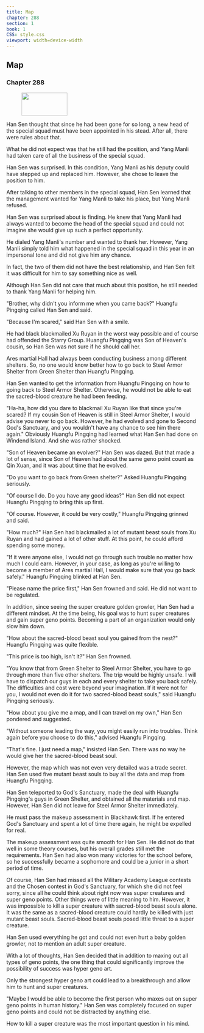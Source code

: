 ```yaml
---
title: Map
chapter: 288
section: 1
book: 1
CSS: style.css
viewport: width=device-width
---
```


## Map

### Chapter 288

<figure>
	<img src="../Images/gem.gif" alt="" id="gem" width="120" height="60" />
</figure>

Han Sen thought that since he had been gone for so long, a new head of the special squad must have been appointed in his stead. After all, there were rules about that.

What he did not expect was that he still had the position, and Yang Manli had taken care of all the business of the special squad.

Han Sen was surprised. In this condition, Yang Manli as his deputy could have stepped up and replaced him. However, she chose to leave the position to him.

After talking to other members in the special squad, Han Sen learned that the management wanted for Yang Manli to take his place, but Yang Manli refused.

Han Sen was surprised about is finding. He knew that Yang Manli had always wanted to become the head of the special squad and could not imagine she would give up such a perfect opportunity.

He dialed Yang Manli's number and wanted to thank her. However, Yang Manli simply told him what happened in the special squad in this year in an impersonal tone and did not give him any chance.

In fact, the two of them did not have the best relationship, and Han Sen felt it was difficult for him to say something nice as well.

Although Han Sen did not care that much about this position, he still needed to thank Yang Manli for helping him.

"Brother, why didn't you inform me when you came back?" Huangfu Pingqing called Han Sen and said.

"Because I'm scared," said Han Sen with a smile.

He had black blackmailed Xu Ruyan in the worst way possible and of course had offended the Starry Group. Huangfu Pingqing was Son of Heaven's cousin, so Han Sen was not sure if he should call her.

Ares martial Hall had always been conducting business among different shelters. So, no one would know better how to go back to Steel Armor Shelter from Green Shelter than Huangfu Pingqing.

Han Sen wanted to get the information from Huangfu Pingqing on how to going back to Steel Armor Shelter. Otherwise, he would not be able to eat the sacred-blood creature he had been feeding.

"Ha-ha, how did you dare to blackmail Xu Ruyan like that since you're scared? If my cousin Son of Heaven is still in Steel Armor Shelter, I would advise you never to go back. However, he had evolved and gone to Second God's Sanctuary, and you wouldn't have any chance to see him there again." Obviously Huangfu Pingqing had learned what Han Sen had done on Windend Island. And she was rather shocked.

"Son of Heaven became an evolver?" Han Sen was dazed. But that made a lot of sense, since Son of Heaven had about the same geno point count as Qin Xuan, and it was about time that he evolved.

"Do you want to go back from Green shelter?" Asked Huangfu Pingqing seriously.

"Of course I do. Do you have any good ideas?" Han Sen did not expect Huangfu Pingqing to bring this up first.

"Of course. However, it could be very costly," Huangfu Pingqing grinned and said.

"How much?" Han Sen had blackmailed a lot of mutant beast souls from Xu Ruyan and had gained a lot of other stuff. At this point, he could afford spending some money.

"If it were anyone else, I would not go through such trouble no matter how much I could earn. However, in your case, as long as you're willing to become a member of Ares martial Hall, I would make sure that you go back safely." Huangfu Pingqing blinked at Han Sen.

"Please name the price first," Han Sen frowned and said. He did not want to be regulated.

In addition, since seeing the super creature golden growler, Han Sen had a different mindset. At the time being, his goal was to hunt super creatures and gain super geno points. Becoming a part of an organization would only slow him down.

"How about the sacred-blood beast soul you gained from the nest?" Huangfu Pingqing was quite flexible.

"This price is too high, isn't it?" Han Sen frowned.

"You know that from Green Shelter to Steel Armor Shelter, you have to go through more than five other shelters. The trip would be highly unsafe. I will have to dispatch our guys in each and every shelter to take you back safely. The difficulties and cost were beyond your imagination. If it were not for you, I would not even do it for two sacred-blood beast souls," said Huangfu Pingqing seriously.

"How about you give me a map, and I can travel on my own," Han Sen pondered and suggested.

"Without someone leading the way, you might easily run into troubles. Think again before you choose to do this," advised Huangfu Pingqing.

"That's fine. I just need a map," insisted Han Sen. There was no way he would give her the sacred-blood beast soul.

However, the map which was not even very detailed was a trade secret. Han Sen used five mutant beast souls to buy all the data and map from Huangfu Pingqing.

Han Sen teleported to God's Sanctuary, made the deal with Huangfu Pingqing's guys in Green Shelter, and obtained all the materials and map. However, Han Sen did not leave for Steel Armor Shelter immediately.

He must pass the makeup assessment in Blackhawk first. If he entered God's Sanctuary and spent a lot of time there again, he might be expelled for real.

The makeup assessment was quite smooth for Han Sen. He did not do that well in some theory courses, but his overall grades still met the requirements. Han Sen had also won many victories for the school before, so he successfully became a sophomore and could be a junior in a short period of time.

Of course, Han Sen had missed all the Military Academy League contests and the Chosen contest in God's Sanctuary, for which she did not feel sorry, since all he could think about right now was super creatures and super geno points. Other things were of little meaning to him. However, it was impossible to kill a super creature with sacred-blood beast souls alone. It was the same as a sacred-blood creature could hardly be killed with just mutant beast souls. Sacred-blood beast souls posed little threat to a super creature.

Han Sen used everything he got and could not even hurt a baby golden growler, not to mention an adult super creature.

With a lot of thoughts, Han Sen decided that in addition to maxing out all types of geno points, the one thing that could significantly improve the possibility of success was hyper geno art.

Only the strongest hyper geno art could lead to a breakthrough and allow him to hunt and super creatures.

"Maybe I would be able to become the first person who maxes out on super geno points in human history." Han Sen was completely focused on super geno points and could not be distracted by anything else.

How to kill a super creature was the most important question in his mind.